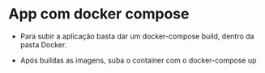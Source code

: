 # App com docker compose


- Para subir a aplicação basta dar um docker-compose build, dentro da pasta Docker.

- Após buildas as imagens, suba o container com o docker-compose up